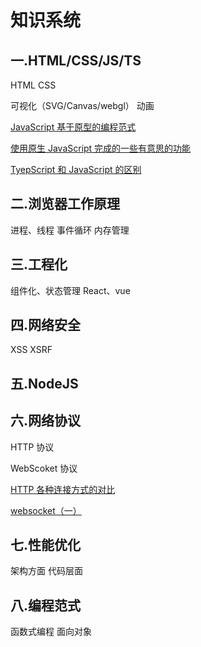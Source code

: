 # 知识系统

## 一.HTML/CSS/JS/TS

HTML
CSS

可视化（SVG/Canvas/webgl）
动画

[JavaScript 基于原型的编程范式]()

[使用原生 JavaScript 完成的一些有意思的功能]()

[TyepScript 和 JavaScript 的区别](https://github.com/huanghuiqiang/web_sys/tree/master/post/TyepScript和JavaScript的区别.md)

## 二.浏览器工作原理

进程、线程
事件循环
内存管理

## 三.工程化

组件化、状态管理
React、vue

## 四.网络安全

XSS
XSRF

## 五.NodeJS

## 六.网络协议

HTTP 协议

WebScoket 协议

[HTTP 各种连接方式的对比](https://github.com/huanghuiqiang/web_sys/tree/master/HTTP/HTTP协议各连接方式的对比.md)

[websocket（一）](https://github.com/huanghuiqiang/web_sys/tree/master/HTTP/websocket_1.md)

## 七.性能优化

架构方面
代码层面

## 八.编程范式

函数式编程
面向对象
